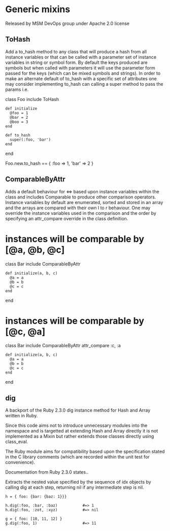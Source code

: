 # Generic mixins

Released by MSM DevOps group under Apache 2.0 license

## ToHash

Add a to_hash method to any class that will produce a hash from all instance variables or that can be called with a parameter set of instance variables in string or symbol form.
By default the keys produced are symbols but when called with parameters it will use the parameter form passed for the keys (which can be mixed symbols and strings).
In order to make an alternate default of to_hash with a specific set of attributes one may consider implementing to_hash can calling a super method to pass the params i.e.

  class Foo
    include ToHash
  
    def initialize
      @foo = 1
      @bar = 2
      @boo = 3
    end

    def to_hash
      super(:foo, 'bar')
    end
  end

  Foo.new.to_hash == {
    :foo => 1,
    'bar' => 2
  }

## ComparableByAttr


Adds a default behaviour for <=> based upon instance variables within the class and includes Comparable to produce other comparison operators.
Instance variables by default are enumerated, sorted and stored in an array and the arrays are compared with their own l to r behaviour.
One may override the instance variables used in the comparison and the order by specifying an attr_compare override in the class definition.

  # instances will be comparable by [@a, @b, @c]
  class Bar
    include ComparableByAttr
  
    def initialize(a, b, c)
      @a = a
      @b = b
      @c = c
    end
  end
  
  # instances will be comparable by [@c, @a]
  class Bar
    include ComparableByAttr
    attr_compare :c, :a
  
    def initialize(a, b, c)
      @a = a
      @b = b
      @c = c
    end
  end

## dig

A backport of the Ruby 2.3.0 dig instance method for Hash and Array written in Ruby.

Since this code aims not to introduce unnecessary modules into the namespace and is targetted at extending Hash and Array directly it is not implemented as a Mixin but rather extends those classes directly using class_eval.

The Ruby module aims for compatibility based upon the specification stated in the C library comments (which are recorded within the unit test for convenience).

Documentation from Ruby 2.3.0 states..

Extracts the nested value specified by the sequence of idx objects by calling dig at each step, returning nil if any intermediate step is nil.

    h = { foo: {bar: {baz: 1}}}

    h.dig(:foo, :bar, :baz)           #=> 1
    h.dig(:foo, :zot, :xyz)           #=> nil

    g = { foo: [10, 11, 12] }
    g.dig(:foo, 1)                    #=> 11
